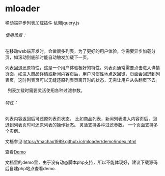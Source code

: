 # mloader
   移动端异步列表加载插件
   依赖jquery.js
   
###### 使用场景：

   在移动web端开发时，会做很多列表，为了更好的用户体验，你需要异步加载分页，如滚动到底部时能自动触发加载下一页。
    
   列表回退还原特性，这是一个用户体验极好的特性。列表页通常需要点击进入详情页面，如进入商品详情或新闻内容页后，用户习惯性地点返回键，页面会回退到列表页，这时列表页可以无缝还原列表页离开时的状态，无需让用户从头翻页下去。
   
   列表加载时需要灵活使用各种过滤参数。

###### 特性：

   列表内容返回后可还原列表页状态。 
   比如商品列表，新闻列表进入内容页后，回退到列表页时可还原列表的操作状态。 
   灵活支持各种过滤参数。 
   一个页面支持多个实例。

 文档参见:https://machao1989.github.io/mloader/demo/index.html
 
 查看[Demo](http://tbhchao101.7debusx.c28.542b.top//mload/demo/index.html)

 文档里的demo里，由于没有动态脚本php支持，所以不能体现好，建议下载源码后自建php站点查看demo.
